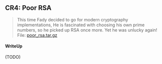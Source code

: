 ## CR4: Poor RSA

> This time Fady decided to go for modern cryptography implementations, He is fascinated with choosing his own prime numbers, so he picked up RSA once more. Yet he was unlucky again! <br>
> File: [poor_rsa.tar.gz](./lib/poor_rsa.tar.gz)

#### WriteUp

(TODO)
